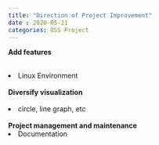 ```yaml
---
title: "Direction of Project Improvement"
date : 2020-05-21
categories: OSS Project
---
```


<b>Add features</b><br><br>
<li>Linux Environment</li><br>
<b>Diversify visualization</b><br><br>
<li>circle, line graph, etc</li><br>
<b>Project management and maintenance</b><br>
<li>Documentation</li>
<br>

